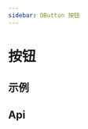 ```yaml
---
sidebar: OButton 按钮
---
```


# 按钮

## 示例

<!-- @usage BtnUsage -->
<!-- @case BtnIconSize -->
<!-- @case BtnLoading -->
<!-- @case BtnRound -->

## Api

<!-- @api OButton -->
